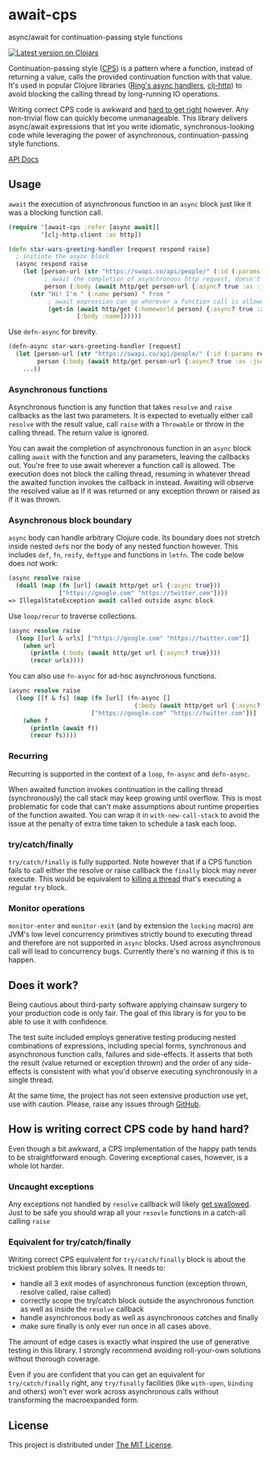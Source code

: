 # await-cps

async/await for continuation-passing style functions

[![Latest version on Clojars](https://clojars.org/await-cps/latest-version.svg)](https://clojars.org/await-cps)

Continuation-passing style ([CPS](https://en.wikipedia.org/wiki/Continuation-passing_style))
is a pattern where a function, instead of returning a value, calls the provided
continuation function with that value. It's used in popular Clojure libraries
([Ring's async handlers](https://github.com/ring-clojure/ring/wiki/Concepts#handlers),
[clj-http](https://github.com/dakrone/clj-http#async-http-request))
to avoid blocking the calling thread by long-running IO operations.

Writing correct CPS code is awkward and
[hard to get right](#how-is-writing-correct-cps-code-by-hand-hard) however.
Any non-trivial flow can quickly become unmanageable. This library delivers
async/await expressions that let you write idiomatic, synchronous-looking code
while leveraging the power of asynchronous, continuation-passing style functions.

[API Docs](https://cljdoc.org/d/await-cps/await-cps/CURRENT/api/await-cps)

## Usage

`await` the execution of asynchronous function in an `async` block just like
it was a blocking function call.

```clojure
(require '[await-cps :refer [async await]]
         '[clj-http.client :as http])

(defn star-wars-greeting-handler [request respond raise]
  ; initiate the async block
  (async respond raise
    (let [person-url (str "https://swapi.co/api/people/" (:id (:params request)))
          ; await the completion of asynchronous http request, doesn't block the thread 
          person (:body (await http/get person-url {:async? true :as :json}))]
      (str "Hi! I'm " (:name person) " from "
           ; await expression can go wherever a function call is allowed
           (get-in (await http/get (:homeworld person) {:async? true :as :json})
                   [:body :name])))))
```

Use `defn-async` for brevity.

```clojure
(defn-async star-wars-greeting-handler [request]
  (let [person-url (str "https://swapi.co/api/people/" (:id (:params request)))
        person (:body (await http/get person-url {:async? true :as :json}))]
    ...))
```

### Asynchronous functions

Asynchronous function is any function that takes `resolve` and `raise` callbacks
as the last two parameters. It is expected to evetually either call `resolve`
with the result value, call `raise` with a `Throwable` or throw in the calling
thread. The return value is ignored.

You can await the completion of asynchronous function in an `async` block
calling `await` with the function and any parameters, leaving the callbacks
out. You're free to use await wherever a function call is allowed.
The execution does not block the calling thread, resuming in whatever
thread the awaited function invokes the callback in instead. Awaiting will
observe the resolved value as if it was returned or any exception thrown or
raised as if it was thrown.

### Asynchronous block boundary

`async` body can handle arbitrary Clojure code. Its boundary does not stretch
inside nested `def`s nor the body of any nested function however.
This includes `def`, `fn`, `reify`, `deftype` and functions in `letfn`.
The code below does *not* work:

```clojure
(async resolve raise
  (doall (map (fn [url] (await http/get url {:async true}))
              ["https://google.com" "https://twitter.com"])))
=> IllegalStateException await called outside async block
```

Use `loop/recur` to traverse collections.

```clojure
(async resolve raise
  (loop [[url & urls] ["https://google.com" "https://twitter.com"]]
    (when url
      (println (:body (await http/get url {:async? true})))
      (recur urls))))
```

You can also use `fn-async` for ad-hoc asynchronous functions.

```clojure
(async resolve raise
  (loop [[f & fs] (map (fn [url] (fn-async []
                                   (:body (await http/get url {:async? true}))))
                       ["https://google.com" "https://twitter.com"])]
    (when f
      (println (await f))
      (recur fs))))
```

### Recurring

Recurring is supported in the context of a `loop`, `fn-async` and `defn-async`.

When awaited function invokes continuation in the calling thread (synchronously)
the call stack may keep growing until overflow. This is most problematic for
code that can't make assumptions about runtime properties of the function awaited.
You can wrap it in `with-new-call-stack` to avoid the issue at the penalty
of extra time taken to schedule a task each loop.

### try/catch/finally

`try/catch/finally` is fully supported. Note however that if a CPS function fails
to call either the resolve or raise callback the `finally` block may never execute.
This would be equivalent to
[killing a thread](https://docs.oracle.com/javase/tutorial/essential/exceptions/finally.html)
that's executing a regular `try` block.

### Monitor operations

`monitor-enter` and `monitor-exit` (and by extension the `locking` macro)
are JVM's low level concurrency primitives strictly bound to executing thread
and therefore are not supported in `async` blocks.
Used across asynchronous call will lead to concurrency bugs.
Currently there's no warning if this is to happen.

## Does it work?

Being cautious about third-party software applying chainsaw surgery to your
production code is only fair. The goal of this library is for you to be able
to use it with confidence.

The test suite included employs generative testing producing nested combinations
of expressions, including special forms, synchronous and asynchronous function
calls, failures and side-effects.
It asserts that both the result (value returned or exception thrown) and
the order of any side-effects is consistent with what you'd observe executing
synchronously in a single thread.

At the same time, the project has not seen extensive production use yet,
use with caution. Please, raise any issues through
[GitHub](https://github.com/mszajna/await-cps/issues).

## How is writing correct CPS code by hand hard?

Even though a bit awkward, a CPS implementation of the happy path tends to be
straightforward enough. Covering exceptional cases, however, is a whole lot
harder.

### Uncaught exceptions

Any exceptions not handled by `resolve` callback will likely
[get swallowed](https://stuartsierra.com/2015/05/27/clojure-uncaught-exceptions).
Just to be safe you should wrap all your `resovle` functions in a catch-all
calling `raise`

### Equivalent for try/catch/finally

Writing correct CPS equivalent for `try/catch/finally` block is about
the trickiest problem this library solves. It needs to:
- handle all 3 exit modes of asynchronous function (exception thrown,
  resolve called, raise called)
- correctly scope the try/catch block outside the asynchronous function as well
  as inside the `resolve` callback
- handle asynchronous body as well as asynchronous catches and finally
- make sure finally is only ever run once in all cases above.

The amount of edge cases is exactly what inspired the use of generative testing
in this library. I strongly recommend avoiding roll-your-own solutions without
thorough coverage.

Even if you are confident that you can get an equivalent for `try/catch/finally`
right, any `try/finally` facilities (like `with-open`, `binding` and others)
won't ever work across asynchronous calls without transforming the macroexpanded
form.

## License

This project is distributed under [The MIT License](https://github.com/mszajna/await-cps/blob/master/LICENSE).
